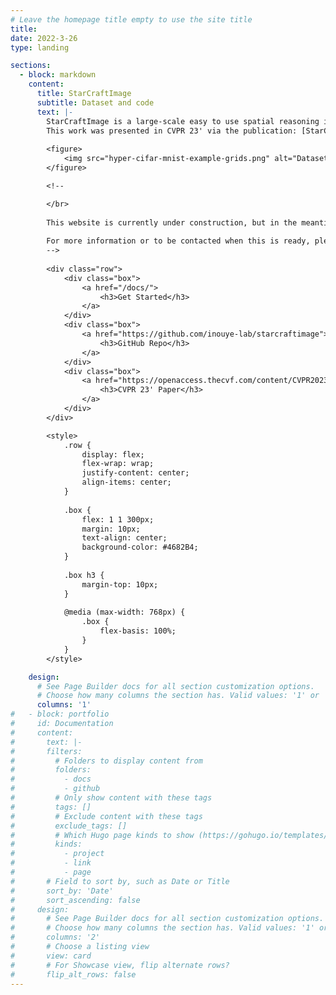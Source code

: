 ```yaml
---
# Leave the homepage title empty to use the site title
title:
date: 2022-3-26
type: landing

sections:
  - block: markdown
    content:
      title: StarCraftImage
      subtitle: Dataset and code 
      text: |-
        StarCraftImage is a large-scale easy to use spatial reasoning including 3.6 million images summarizing 10-seconds of human-played matches from the StarCraft II video game.
        This work was presented in CVPR 23' via the publication: [StarCraftImage: A Dataset For Prototyping Spatial Reasoning Methods For Multi-Agent Environments](https://openaccess.thecvf.com/content/CVPR2023/html/Kulinski_StarCraftImage_A_Dataset_for_Prototyping_Spatial_Reasoning_Methods_for_Multi-Agent_CVPR_2023_paper.html)
        
        <figure>
            <img src="hyper-cifar-mnist-example-grids.png" alt="Dataset Overview Figure">
        </figure>

        <!--

        </br>
        
        This website is currently under construction, but in the meantime please see [our github repository](https://github.com/inouye-lab/starcraftimage) to see how you can use the `StarCraftImage` datasets!
            
        For more information or to be contacted when this is ready, please email us at [dinouye@purdue.edu](mailto:dinouye@purdue.edu).
        -->
        
        <div class="row">
            <div class="box">
                <a href="/docs/">
                    <h3>Get Started</h3>
                </a>
            </div>
            <div class="box">
                <a href="https://github.com/inouye-lab/starcraftimage">
                    <h3>GitHub Repo</h3>
                </a>
            </div>
            <div class="box">
                <a href="https://openaccess.thecvf.com/content/CVPR2023/papers/Kulinski_StarCraftImage_A_Dataset_for_Prototyping_Spatial_Reasoning_Methods_for_Multi-Agent_CVPR_2023_paper.pdf">
                    <h3>CVPR 23' Paper</h3>
                </a>
            </div>
        </div>

        <style>
            .row {
                display: flex;
                flex-wrap: wrap;
                justify-content: center;
                align-items: center;
            }
            
            .box {
                flex: 1 1 300px;
                margin: 10px;
                text-align: center;
                background-color: #4682B4;
            }
            
            .box h3 {
                margin-top: 10px;
            }
            
            @media (max-width: 768px) {
                .box {
                    flex-basis: 100%;
                }
            }
        </style>

    design:
      # See Page Builder docs for all section customization options.
      # Choose how many columns the section has. Valid values: '1' or '2'.
      columns: '1'
#   - block: portfolio
#     id: Documentation
#     content:
#       text: |-
#       filters:
#         # Folders to display content from
#         folders:
#           - docs
#           - github
#         # Only show content with these tags
#         tags: []
#         # Exclude content with these tags
#         exclude_tags: []
#         # Which Hugo page kinds to show (https://gohugo.io/templates/section-templates/#page-kinds)
#         kinds:
#           - project
#           - link
#           - page
#       # Field to sort by, such as Date or Title
#       sort_by: 'Date'
#       sort_ascending: false
#     design:
#       # See Page Builder docs for all section customization options.
#       # Choose how many columns the section has. Valid values: '1' or '2'.
#       columns: '2'
#       # Choose a listing view
#       view: card
#       # For Showcase view, flip alternate rows?
#       flip_alt_rows: false
---
```

